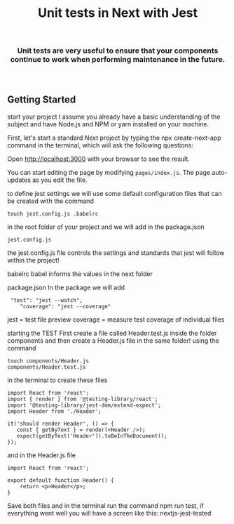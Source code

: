 <h1 align="center">
Unit tests in Next with Jest
</h1><br>

<h3 align="center">
   Unit tests are very useful to ensure that your components continue to work when performing maintenance in the future. </br></br></br>
</h3>


## Getting Started

start your project
I assume you already have a basic understanding of the subject and have Node.js and NPM or yarn installed on your machine.

First, let's start a standard Next project by typing the npx create-next-app command in the terminal, which will ask the following questions:

Open [http://localhost:3000](http://localhost:3000) with your browser to see the result.

You can start editing the page by modifying `pages/index.js`. The page auto-updates as you edit the file.


to define jest settings we will use some default configuration files that can be created with the command
```
touch jest.config.js .babelrc
```
in the root folder of your project and we will add in the
package.json

```
jest.config.js

 ```
 the jest.config.js file controls the settings and standards that jest will follow within the project!

babelrc
babel informs the values ​​in the next folder

package.json
 In the package we will add

```
 "test": "jest --watch",
    "coverage": "jest --coverage"
```
jest = test file preview
coverage = measure test coverage of individual files
 

 starting the TEST
 First create a file called
 Header.test.js inside the folder
 components and then create a Header.js file in the same folder!
 using the command
 ```
 touch components/Header.js
 components/Header.test.js
 ```
 in the terminal to create these files
 ```
 import React from 'react';
import { render } from '@testing-library/react';
import '@testing-library/jest-dom/extend-expect';
import Header from './Header';

it('should render Header', () => {
    const { getByText } = render(<Header />);
    expect(getByText('Header')).toBeInTheDocument();
});

```
and in the Header.js file
```
import React from 'react';

export default function Header() {
    return <p>Header</p>;
}
```
Save both files and in the terminal run the command npm run test, if everything went well you will have a screen like this: nextjs-jest-tested
